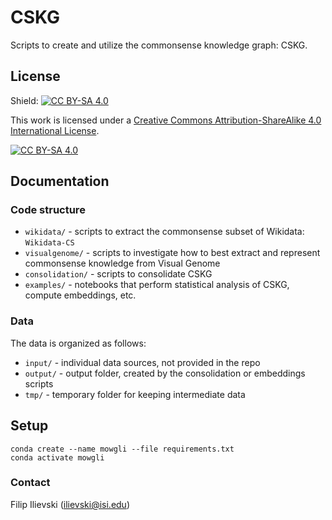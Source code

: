 # CSKG
Scripts to create and utilize the commonsense knowledge graph: CSKG.

## License

Shield: [![CC BY-SA 4.0][cc-by-sa-shield]][cc-by-sa]

This work is licensed under a
[Creative Commons Attribution-ShareAlike 4.0 International License][cc-by-sa].

[![CC BY-SA 4.0][cc-by-sa-image]][cc-by-sa]

[cc-by-sa]: http://creativecommons.org/licenses/by-sa/4.0/
[cc-by-sa-image]: https://licensebuttons.net/l/by-sa/4.0/88x31.png
[cc-by-sa-shield]: https://img.shields.io/badge/License-CC%20BY--SA%204.0-lightgrey.svg


## Documentation

### Code structure

* `wikidata/` - scripts to extract the commonsense subset of Wikidata: `Wikidata-CS` 
* `visualgenome/` - scripts to investigate how to best extract and represent commonsense knowledge from Visual Genome
* `consolidation/` - scripts to consolidate CSKG
* `examples/` - notebooks that perform statistical analysis of CSKG, compute embeddings, etc.

### Data

The data is organized as follows:
* `input/` - individual data sources, not provided in the repo
* `output/` - output folder, created by the consolidation or embeddings scripts
* `tmp/` - temporary folder for keeping intermediate data


## Setup

```
conda create --name mowgli --file requirements.txt
conda activate mowgli
```

### Contact
Filip Ilievski (ilievski@isi.edu)
